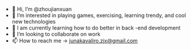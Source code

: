 - 👋 Hi, I’m @zhoujianxuan
- 👀 I’m interested in playing games, exercising, learning trendy, and cool new technologies
- 🌱 I am currently learning how to do better in back -end development
- 💞️ I’m looking to collaborate on work
- 📫 How to reach me -> junakavaliro.zjx@gmail.com
<!---
zhoujianxuan/zhoujianxuan is a ✨ special ✨ repository because its `README.md` (this file) appears on your GitHub profile.
You can click the Preview link to take a look at your changes.
--->
